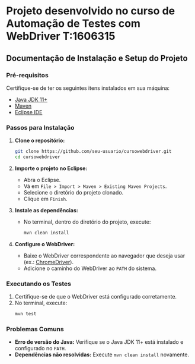 # Projeto desenvolvido no curso de Automação de Testes com WebDriver T:1606315

## Documentação de Instalação e Setup do Projeto

### Pré-requisitos

Certifique-se de ter os seguintes itens instalados em sua máquina:
- [Java JDK 11+](https://www.oracle.com/java/technologies/javase-downloads.html)
- [Maven](https://maven.apache.org/install.html)
- [Eclipse IDE](https://www.eclipse.org/downloads/)

### Passos para Instalação

1. **Clone o repositório:**
    ```bash
    git clone https://github.com/seu-usuario/cursowebdriver.git
    cd cursowebdriver
    ```

2. **Importe o projeto no Eclipse:**
    - Abra o Eclipse.
    - Vá em `File > Import > Maven > Existing Maven Projects`.
    - Selecione o diretório do projeto clonado.
    - Clique em `Finish`.

3. **Instale as dependências:**
    - No terminal, dentro do diretório do projeto, execute:
      ```bash
      mvn clean install
      ```

4. **Configure o WebDriver:**
    - Baixe o WebDriver correspondente ao navegador que deseja usar (ex.: [ChromeDriver](https://chromedriver.chromium.org/)).
    - Adicione o caminho do WebDriver ao `PATH` do sistema.

### Executando os Testes

1. Certifique-se de que o WebDriver está configurado corretamente.
2. No terminal, execute:
    ```bash
    mvn test
    ```

### Problemas Comuns

- **Erro de versão do Java:** Verifique se o Java JDK 11+ está instalado e configurado no `PATH`.
- **Dependências não resolvidas:** Execute `mvn clean install` novamente.




